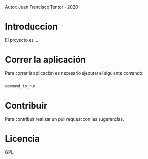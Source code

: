 Autor: Juan Francisco Tentor - 2020

# Introduccion

El proyecto es ...

# Correr la aplicación

Para correr la aplicación es necesario ejecutar el siguiente comando:

```sh

command_to_run

```

# Contribuir

Para contribuir realizar un pull request con las sugerencias.

# Licencia

GPL
